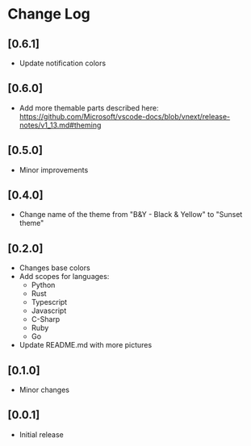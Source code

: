 # Change Log

## [0.6.1]
- Update notification colors

## [0.6.0]
- Add more themable parts described here:
https://github.com/Microsoft/vscode-docs/blob/vnext/release-notes/v1_13.md#theming

## [0.5.0]
- Minor improvements

## [0.4.0]
- Change name of the theme from "B&Y - Black & Yellow" to "Sunset theme"

## [0.2.0]
- Changes base colors
- Add scopes for languages:
    * Python
    * Rust
    * Typescript
    * Javascript
    * C-Sharp
    * Ruby
    * Go
- Update README.md with more pictures

## [0.1.0]
- Minor changes

## [0.0.1]
- Initial release
